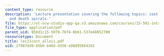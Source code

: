 ```yaml
---
content_type: resource
description: 'Lecture presentation covering the following topics: cost allocation
  and death spirals.'
file: https://ol-ocw-studio-app-qa.s3.amazonaws.com/courses/15-501-introduction-to-financial-and-managerial-accounting-spring-2004/2f087dd985b6b46dd358a98d956643d1_lec21cost_alloii.pdf
file_type: application/pdf
parent_uid: 958d1c15-5079-76f4-6b61-537e48852700
resourcetype: Document
title: lec21cost_alloii.pdf
uid: 2f087dd9-85b6-b46d-d358-a98d956643d1
---
```

